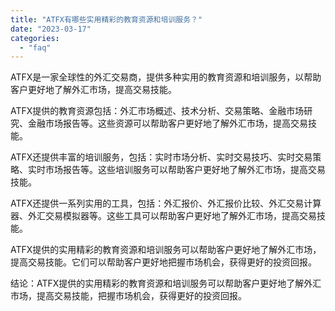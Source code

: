 ```yaml
---
title: "ATFX有哪些实用精彩的教育资源和培训服务？"
date: "2023-03-17"
categories: 
  - "faq"
---
```


ATFX是一家全球性的外汇交易商，提供多种实用的教育资源和培训服务，以帮助客户更好地了解外汇市场，提高交易技能。

ATFX提供的教育资源包括：外汇市场概述、技术分析、交易策略、金融市场研究、金融市场报告等。这些资源可以帮助客户更好地了解外汇市场，提高交易技能。

ATFX还提供丰富的培训服务，包括：实时市场分析、实时交易技巧、实时交易策略、实时市场报告等。这些培训服务可以帮助客户更好地了解外汇市场，提高交易技能。

ATFX还提供一系列实用的工具，包括：外汇报价、外汇报价比较、外汇交易计算器、外汇交易模拟器等。这些工具可以帮助客户更好地了解外汇市场，提高交易技能。

ATFX提供的实用精彩的教育资源和培训服务可以帮助客户更好地了解外汇市场，提高交易技能。它们可以帮助客户更好地把握市场机会，获得更好的投资回报。

结论：ATFX提供的实用精彩的教育资源和培训服务可以帮助客户更好地了解外汇市场，提高交易技能，把握市场机会，获得更好的投资回报。
